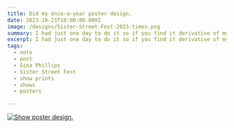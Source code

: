 ```yaml
---
title: Did my once-a-year poster design.
date: 2023-10-21T10:00:00.000Z
image: /designs/Sister-Street-Fest-2023-times.png
summary: I had just one day to do it so if you find it derivative of my early works maybe that's why.
excerpt: I had just one day to do it so if you find it derivative of my early works maybe that's why.
tags:
  - note 
  - post
  - Gina Phillips
  - Sister Street Fest
  - show prints
  - shows
  - posters

---
```


[![Show poster design.](/static/img/designs/Sister-Street-Fest-2023-times.png?nf_resize=smartcrop&w=260&h=260)](/static/img/designs/Sister-Street-Fest-2023-times.png)